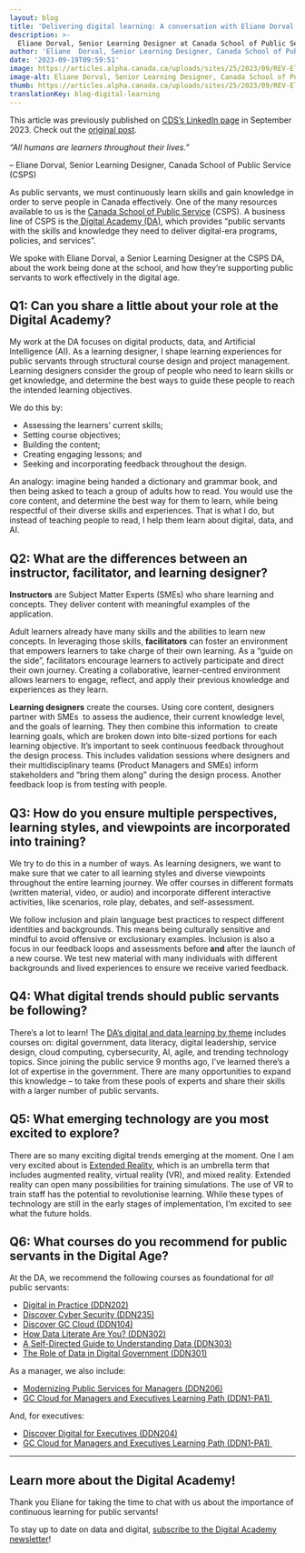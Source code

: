 ```yaml
---
layout: blog
title: 'Delivering digital learning: A conversation with Eliane Dorval'
description: >-
  Eliane Dorval, Senior Learning Designer at Canada School of Public Service (CSPS) shares thoughts on supporting public servants to work effectively in a digital age.
author: 'Eliane  Dorval, Senior Learning Designer, Canada School of Public Service (CSPS)'
date: '2023-09-19T09:59:51'
image: https://articles.alpha.canada.ca/uploads/sites/25/2023/09/REV-Eliane_Dorval_Blog_Post_EN-.png
image-alt: Eliane Dorval, Senior Learning Designer, Canada School of Public Service (CSPS)
thumb: https://articles.alpha.canada.ca/uploads/sites/25/2023/09/REV-Eliane_Dorval_Blog_Post_EN-.png
translationKey: blog-digital-learning
---
```


<p>This article was previously published on&nbsp;<a href="https://www.linkedin.com/company/cds-snc/posts/?feedView=all&amp;viewAsMember=true">CDS’s LinkedIn page</a>&nbsp;in September 2023. Check out the&nbsp;<a href="https://www.linkedin.com/posts/cds-snc_gcdigital-gclearning-activity-7109888953117261824-Epqx?utm_source=share&amp;utm_medium=member_desktop">original post</a>.</p>



<p><em>“All humans are learners throughout their lives.”</em></p>



<p>&#8211; Eliane&nbsp;Dorval, Senior Learning Designer, Canada School of Public Service (CSPS)</p>



<p>As public servants, we must continuously learn skills and gain knowledge in order to serve people in Canada effectively. One of the many resources available to us is the <a href="https://www.csps-efpc.gc.ca/index-eng.aspx" target="_blank" rel="noreferrer noopener">Canada School of Public Service</a> (CSPS). A business line of CSPS is the<a href="https://www.csps-efpc.gc.ca/about_us/business_lines/digitalacademy-eng.aspx" target="_blank" rel="noreferrer noopener"> Digital Academy (DA)</a>, which provides “public servants with the skills and knowledge they need to deliver digital-era programs, policies, and services”.</p>



<p>We spoke with Eliane Dorval, a Senior Learning Designer at the CSPS DA, about the work being done at the school, and how they’re supporting public servants to work effectively in the digital age.&nbsp;</p>



<h2 class="wp-block-heading" id="h-q1-can-you-share-a-little-about-your-role-at-the-digital-academy-nbsp"><strong>Q1: Can you share a little about your role at the Digital Academy?&nbsp;</strong></h2>



<p>My work at the DA focuses on digital products, data, and Artificial Intelligence (AI). As a learning designer, I shape learning experiences for public servants through structural course design and project management. Learning designers consider the group of people who need to learn skills or get knowledge, and determine the best ways to guide these people to reach the intended learning objectives.&nbsp;</p>



<p>We do this by:</p>



<ul class="wp-block-list">
<li>Assessing the learners’ current skills;</li>



<li>Setting course objectives;</li>



<li>Building the content;</li>



<li>Creating engaging lessons; and&nbsp;</li>



<li>Seeking and incorporating feedback throughout the design.</li>
</ul>



<p>An analogy: imagine being handed a dictionary and grammar book, and then being asked to teach a group of adults how to read. You would use the core content, and determine the best way for them to learn, while being respectful of their diverse skills and experiences. That is what I do, but instead of teaching people to read, I help them learn about digital, data, and AI.&nbsp;</p>



<h2 class="wp-block-heading" id="h-q2-what-are-the-differences-between-an-instructor-facilitator-and-learning-designer"><strong>Q2: What are the differences between an instructor, facilitator, and learning designer?</strong></h2>



<p><strong>Instructors</strong> are Subject Matter Experts (SMEs) who share learning and concepts. They deliver content with meaningful examples of the application.</p>



<p>Adult learners already have many skills and the abilities to learn new concepts. In leveraging those skills, <strong>facilitators</strong> can foster an environment that empowers learners to take charge of their own learning. As a “guide on the side”, facilitators encourage learners to actively participate and direct their own journey. Creating a collaborative, learner-centred environment allows learners to engage, reflect, and apply their previous knowledge and experiences as they learn.</p>



<p><strong>Learning designers</strong> create the courses. Using core content, designers partner with SMEs&nbsp; to assess the audience, their current knowledge level, and the goals of learning. They then combine this information&nbsp; to create learning goals, which are broken down into bite-sized portions for each learning objective. It’s important to seek continuous feedback throughout the design process. This includes validation sessions where designers and their multidisciplinary teams (Product Managers and SMEs) inform stakeholders and “bring them along” during the design process. Another feedback loop is from testing with people.&nbsp;</p>



<h2 class="wp-block-heading" id="h-q3-how-do-you-ensure-multiple-perspectives-learning-styles-and-viewpoints-are-incorporated-into-training"><strong>Q3: How do you ensure multiple perspectives, learning styles, and viewpoints are incorporated into training?</strong></h2>



<p>We try to do this in a number of ways. As learning designers, we want to make sure that we cater to all learning styles and diverse viewpoints throughout the entire learning journey. We offer courses in different formats (written material, video, or audio) and incorporate different interactive activities, like scenarios, role play, debates, and self-assessment.&nbsp;</p>



<p>We follow inclusion and plain language best practices to respect different identities and backgrounds. This means being culturally sensitive and mindful to avoid offensive or exclusionary examples. Inclusion is also a focus in our feedback loops and assessments before<strong> and</strong> after the launch of a new course. We test new material with many individuals with different backgrounds and lived experiences to ensure we receive varied feedback.&nbsp;</p>



<h2 class="wp-block-heading" id="h-q4-what-digital-trends-should-public-servants-be-following"><strong>Q4: What digital trends should public servants be following?</strong></h2>



<p>There’s a lot to learn! The <a href="https://www.csps-efpc.gc.ca/digital-data/index-eng.aspx" target="_blank" rel="noreferrer noopener">DA’s digital and data learning by theme</a> includes courses on: digital government, data literacy, digital leadership, service design, cloud computing, cybersecurity, AI, agile, and trending technology topics. Since joining the public service 9 months ago, I’ve learned there’s a lot of expertise in the government. There are many opportunities to expand this knowledge &#8211; to take from these pools of experts and share their skills with a larger number of public servants.&nbsp;</p>



<h2 class="wp-block-heading" id="h-q5-what-emerging-technology-are-you-most-excited-to-explore"><strong>Q5: What emerging technology are you most excited to explore?</strong></h2>



<p>There are so many exciting digital trends emerging at the moment. One I am very excited about is <a href="https://busrides-trajetsenbus.csps-efpc.gc.ca/en/ep-107-en" target="_blank" rel="noreferrer noopener">Extended Reality</a>, which is an umbrella term that includes augmented reality, virtual reality (VR), and mixed reality. Extended reality can open many possibilities for training simulations. The use of VR to train staff has the potential to revolutionise learning. While these types of technology are still in the early stages of implementation, I’m excited to see what the future holds.</p>



<h2 class="wp-block-heading" id="h-q6-what-courses-do-you-recommend-for-public-servants-in-the-digital-age"><strong>Q6: What courses do you recommend for public servants in the Digital Age?</strong></h2>



<p>At the DA, we recommend the following courses as foundational for <em>all</em> public servants:&nbsp;</p>



<ul class="wp-block-list">
<li><a href="https://catalogue.csps-efpc.gc.ca/product?catalog=DDN202&amp;cm_locale=en" target="_blank" rel="noreferrer noopener">Digital in Practice (DDN202)</a></li>



<li><a href="https://catalogue.csps-efpc.gc.ca/product?catalog=DDN235&amp;cm_locale=en" target="_blank" rel="noreferrer noopener">Discover Cyber Security (DDN235)</a></li>



<li><a href="https://catalogue.csps-efpc.gc.ca/product?catalog=DDN104&amp;cm_locale=en">Discover GC Cloud (DDN104)</a></li>



<li><a href="https://catalogue.csps-efpc.gc.ca/product?catalog=DDN302&amp;cm_locale=en" target="_blank" rel="noreferrer noopener">How Data Literate Are You? (DDN302)</a></li>



<li><a href="https://catalogue.csps-efpc.gc.ca/product?catalog=DDN303&amp;cm_locale=en" target="_blank" rel="noreferrer noopener">A Self-Directed Guide to Understanding Data (DDN303)</a></li>



<li><a href="https://catalogue.csps-efpc.gc.ca/product?catalog=DDN301&amp;cm_locale=en" target="_blank" rel="noreferrer noopener">The Role of Data in Digital Government (DDN301)</a></li>
</ul>



<p>As a manager, we also include:</p>



<ul class="wp-block-list">
<li><a href="https://catalogue.csps-efpc.gc.ca/product?catalog=DDN206&amp;cm_locale=en" target="_blank" rel="noreferrer noopener">Modernizing Public Services for Managers (DDN206)</a></li>



<li><a href="https://catalogue.csps-efpc.gc.ca/product?catalog=DDN1-PA1&amp;cm_locale=en" target="_blank" rel="noreferrer noopener">GC Cloud for Managers and Executives Learning Path (DDN1-PA1)&nbsp;</a></li>
</ul>



<p>And, for executives:</p>



<ul class="wp-block-list">
<li><a href="https://catalogue.csps-efpc.gc.ca/product?catalog=DDN204&amp;cm_locale=en" target="_blank" rel="noreferrer noopener">Discover Digital for Executives (DDN204)</a></li>



<li><a href="https://catalogue.csps-efpc.gc.ca/product?catalog=DDN1-PA1&amp;cm_locale=en" target="_blank" rel="noreferrer noopener">GC Cloud for Managers and Executives Learning Path (DDN1-PA1)&nbsp;</a></li>
</ul>



<hr class="wp-block-separator has-alpha-channel-opacity" />



<h2 class="wp-block-heading" id="h-learn-more-about-the-digital-academy">Learn more about the Digital Academy!</h2>



<p>Thank you Eliane for taking the time to chat with us about the importance of continuous learning for public servants!</p>



<p>To stay up to date on data and digital, <a href="https://www.csps-efpc.gc.ca/digital-academy/da-newsletter-subscribe-eng.aspx" target="_blank" rel="noreferrer noopener">subscribe to the Digital Academy newsletter</a>!&nbsp;<br></p>


